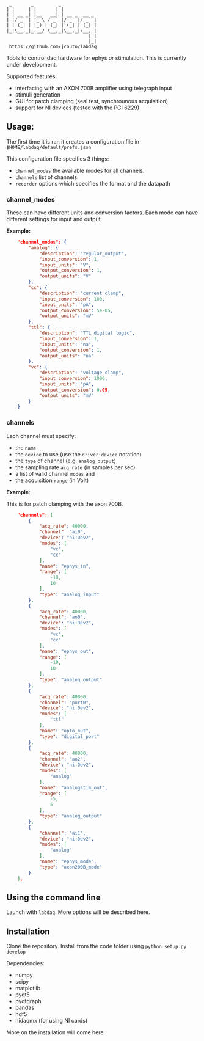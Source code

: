      _       _         _             
    | |     | |       | |            
    | | __ _| |__   __| | __ _  __ _ 
    | |/ _` | '_ \ / _` |/ _` |/ _` |
    | | (_| | |_) | (_| | (_| | (_| |
    |_|\__,_|_.__/ \__,_|\__,_|\__, |
                                  | |
                                  |_|
     https://github.com/jcouto/labdaq

								
Tools to control daq hardware for ephys or stimulation.
This is currently under development.

Supported features:
* interfacing with an AXON 700B amplifier using telegraph input
* stimuli generation
* GUI for patch clamping (seal test, synchrounous acquisition)
* support for NI devices (tested with the PCI 6229)

## Usage:

The first time it is ran it creates a configuration file in ``$HOME/labdaq/default/prefs.json``

This configuration file specifies 3 things:

* ``channel_modes`` the available modes for all channels.
* ``channels`` list of channels.
* ``recorder`` options which specifies the format and the datapath

### channel_modes

These can have different units and conversion factors. Each mode can have different settings for input and output.

**Example:**

```json
    "channel_modes": {
        "analog": {
            "description": "regular_output",
            "input_conversion": 1,
            "input_units": "V",
            "output_conversion": 1,
            "output_units": "V"
        },
        "cc": {
            "description": "current clamp",
            "input_conversion": 100,
            "input_units": "pA",
            "output_conversion": 5e-05,
            "output_units": "mV"
        },
        "ttl": {
            "description": "TTL digital logic",
            "input_conversion": 1,
            "input_units": "na",
            "output_conversion": 1,
            "output_units": "na"
        },
        "vc": {
            "description": "voltage clamp",
            "input_conversion": 1000,
            "input_units": "pA",
            "output_conversion": 0.05,
            "output_units": "mV"
        }
    }
```

### channels

Each channel must specify:

* the ``name``
* the ``device`` to use (use the ``driver:device`` notation)
* the ``type`` of channel (e.g. ``analog_output``)
* the sampling rate ``acq_rate`` (in samples per sec)
* a list of valid channel ``modes`` and 
* the acquisition ``range`` (in Volt)

**Example**:

This is for patch clamping with the axon 700B.


```json
    "channels": [
        {
            "acq_rate": 40000,
            "channel": "ai0",
            "device": "ni:Dev2",
            "modes": [
                "vc",
                "cc"
            ],
            "name": "ephys_in",
            "range": [
                -10,
                10
            ],
            "type": "analog_input"
        },
        {
            "acq_rate": 40000,
            "channel": "ao0",
            "device": "ni:Dev2",
            "modes": [
                "vc",
                "cc"
            ],
            "name": "ephys_out",
            "range": [
                -10,
                10
            ],
            "type": "analog_output"
        },
        {
            "acq_rate": 40000,
            "channel": "port0",
            "device": "ni:Dev2",
            "modes": [
                "ttl"
            ],
            "name": "opto_out",
            "type": "digital_port"
        },
        {
            "acq_rate": 40000,
            "channel": "ao2",
            "device": "ni:Dev2",
            "modes": [
                "analog"
            ],
            "name": "analogstim_out",
            "range": [
                -5,
                5
            ],
            "type": "analog_output"
        },
        {
            "channel": "ai1",
            "device": "ni:Dev2",
            "modes": [
                "analog"
            ],
            "name": "ephys_mode",
            "type": "axon200B_mode"
        }
    ],
```


## Using the command line

Launch with ``labdaq``. More options will be described here.


## Installation

Clone the repository. Install from the code folder  using ``python setup.py develop``

Dependencies:

* numpy
* scipy
* matplotlib
* pyqt5
* pyqtgraph
* pandas
* hdf5
* nidaqmx (for using NI cards)

More on the installation will come here.



